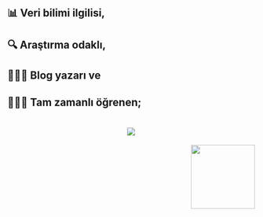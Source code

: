 ## 📊 Veri bilimi ilgilisi, 
## 🔍 Araştırma odaklı, 
## 👩🏻‍💻 Blog yazarı ve
## 🏃🏻‍♀️ Tam zamanlı öğrenen;

<h1 align="center">
  <a href="https://git.io/typing-svg">
    <img src="https://readme-typing-svg.herokuapp.com/?lines=Fadime+Akdoğan'ın;+GitHub+profiline+hoşgeldin!&center=true&size=25">
  </a>
</h1>

<img align='right' src="https://cdn.berksmbl.com/file/berksmbl/daftpunktocat-guy.gif" width="130">


